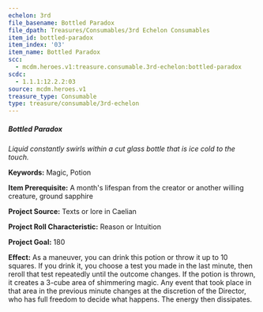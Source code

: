 ```yaml
---
echelon: 3rd
file_basename: Bottled Paradox
file_dpath: Treasures/Consumables/3rd Echelon Consumables
item_id: bottled-paradox
item_index: '03'
item_name: Bottled Paradox
scc:
  - mcdm.heroes.v1:treasure.consumable.3rd-echelon:bottled-paradox
scdc:
  - 1.1.1:12.2.2:03
source: mcdm.heroes.v1
treasure_type: Consumable
type: treasure/consumable/3rd-echelon
---
```


##### Bottled Paradox

*Liquid constantly swirls within a cut glass bottle that is ice cold to the touch.*

**Keywords:** Magic, Potion

**Item Prerequisite:** A month's lifespan from the creator or another willing creature, ground sapphire

**Project Source:** Texts or lore in Caelian

**Project Roll Characteristic:** Reason or Intuition

**Project Goal:** 180

**Effect:** As a maneuver, you can drink this potion or throw it up to 10 squares. If you drink it, you choose a test you made in the last minute, then reroll that test repeatedly until the outcome changes. If the potion is thrown, it creates a 3-cube area of shimmering magic. Any event that took place in that area in the previous minute changes at the discretion of the Director, who has full freedom to decide what happens. The energy then dissipates.
